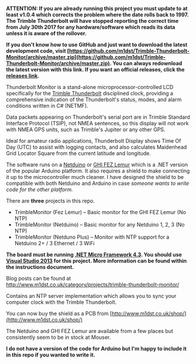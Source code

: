 **ATTENTION: If you are already running this project you must update to at least v1.0.4 which corrects the problem where the date rolls back to 1997.  The Trimble Thunderbolt will have stopped reporting the correct time from July 30th 2017 for any hardware/software which reads its data unless it is aware of the rollover.**

**If you don't know how to use GitHub and just want to download the latest development code, visit [https://github.com/m1dst/Trimble-Thunderbolt-Monitor/archive/master.zip](https://github.com/m1dst/Trimble-Thunderbolt-Monitor/archive/master.zip).  You can always redownload the latest version with this link.  If you want an official releases, click the [releases link](https://github.com/m1dst/Trimble-Thunderbolt-Monitor/releases).**

Thunderbolt Monitor is a stand-alone microprocessor-controlled LCD specifically for the [Trimble Thunderbolt](http://www.trimble.com/timing/thunderbolt-e.aspx) disciplined clock, providing a comprehensive indication of the Thunderbolt's status, modes, and alarm conditions written in C# (NETMF).

Data packets appearing on Thunderbolt's serial port are in Trimble Standard Interface Protocol (TSIP), not NMEA sentences, so this display will not work with NMEA GPS units, such as Trimble's Jupiter or any other GPS.

Ideal for amateur radio applications, Thunderbolt Display shows Time Of Day (UTC) to assist with logging contacts, and also calculates Maidenhead Grid Locator Square from the current latitude and longitude.

The software runs on a [Netduino](https://www.wildernesslabs.co/) or [GHI FEZ Lemur](http://ghielectronics.com/) which is a .NET version of the popular Arduino platform.  It also requires a shield to make connecting it up to the microcontroller much cleaner.  I have designed the shield to be compatible with both Netduino and Arduino in case *someone wants to write code for the other platform.*

There are **three** projects in this repo.

* TrimbleMonitor (Fez Lemur) – Basic monitor for the GHI FEZ Lemur (No NTP)
* TrimbleMonitor (Netduino) – Basic monitor for any Netduino 1, 2, 3 (No NTP)
* TrimbleMonitor (Netduno Plus) – Monitor with NTP support for a Netduino 2+ / 3 Ethernet / 3 WiFi

**The board must be running [.NET Micro Framework 4.3](http://netmf.codeplex.com/releases/view/611040).  You should use [Visual Studio 2013](http://download.microsoft.com/download/2/5/5/255DCCB6-F364-4ED8-9758-EF0734CA86B8/wdexpress_full.exe) for this project.  More information can be found within the instructions document.**

Blog posts can be found at http://www.m1dst.co.uk/category/projects/trimble-thunderbolt-monitor/

Contains an NTP server implementation which allows you to sync your computer clock with the Trimble Thunderbolt.

You can now buy the shield as a PCB from [http://www.m1dst.co.uk/shop/](http://www.m1dst.co.uk/shop/)

The Netduino and GHI FEZ Lemur are available from a few places but consistently seem to be in stock at Mouser.

**I do not have a version of the code for Arduino but I'm happy to include it in this repo if you wanted to write it.**
